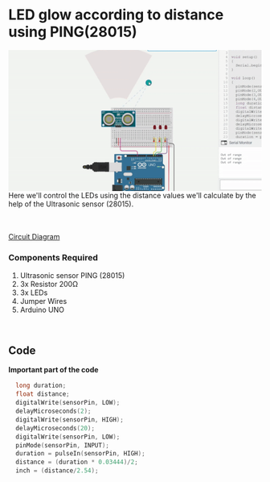 <h1>LED glow according to distance using PING(28015)</h1>

<div>
  <img width=650 align=right src="https://github.com/Electroversity/Electroverse/blob/main/Basics%202/17-LED%20glow%20according%20to%20distance%20using%20PING%20(28015)/circ_anim.gif">
  <p>Here we'll control the LEDs using the distance values we'll calculate by the help of the Ultrasonic sensor (28015).
  </p>
  <p> <br><br>
    <a href="https://github.com/Electroversity/Electroverse/blob/main/Basics%202/17-LED%20glow%20according%20to%20distance%20using%20PING%20(28015)/circuit.jpg">Circuit Diagram</a>
  </p>
  
  <h3>Components Required</h3>
  <ol>
    <li>Ultrasonic sensor PING (28015)</li>
    <li>3x Resistor 200Ω</li>
    <li>3x LEDs</li>
    <li>Jumper Wires</li>
    <li>Arduino UNO</li>
  </ol>
</div>
<br>

<h2>Code</h2>
<p><b>Important part of the code</b></p>

```C++
  long duration;
  float distance;
  digitalWrite(sensorPin, LOW);
  delayMicroseconds(2);
  digitalWrite(sensorPin, HIGH);
  delayMicroseconds(20);
  digitalWrite(sensorPin, LOW);
  pinMode(sensorPin, INPUT);
  duration = pulseIn(sensorPin, HIGH);
  distance = (duration * 0.03444)/2;
  inch = (distance/2.54);
```
